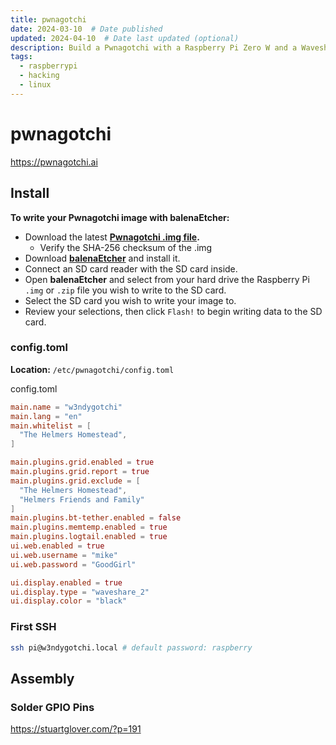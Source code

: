 ```yaml
---
title: pwnagotchi
date: 2024-03-10  # Date published
updated: 2024-04-10  # Date last updated (optional)
description: Build a Pwnagotchi with a Raspberry Pi Zero W and a Waveshare 2.13inch e-Paper HAT.
tags:
  - raspberrypi
  - hacking
  - linux
---
```

# pwnagotchi

<https://pwnagotchi.ai>

## Install

**To write your Pwnagotchi image with balenaEtcher:**

- Download the latest **[Pwnagotchi .img file](https://github.com/evilsocket/pwnagotchi/releases).**
  - Verify the SHA-256 checksum of the .img
- Download **[balenaEtcher](https://www.balena.io/etcher/)** and install it.
- Connect an SD card reader with the SD card inside.
- Open **balenaEtcher** and select from your hard drive the Raspberry Pi `.img` or `.zip` file you wish to write to the SD card.
- Select the SD card you wish to write your image to.
- Review your selections, then click `Flash!` to begin writing data to the SD card.

### config.toml

**Location:** `/etc/pwnagotchi/config.toml`

config.toml

```toml
main.name = "w3ndygotchi"
main.lang = "en"
main.whitelist = [
  "The Helmers Homestead",
]

main.plugins.grid.enabled = true
main.plugins.grid.report = true
main.plugins.grid.exclude = [
  "The Helmers Homestead",
  "Helmers Friends and Family"
]
main.plugins.bt-tether.enabled = false
main.plugins.memtemp.enabled = true
main.plugins.logtail.enabled = true
ui.web.enabled = true
ui.web.username = "mike"
ui.web.password = "GoodGirl"

ui.display.enabled = true
ui.display.type = "waveshare_2"
ui.display.color = "black"
```

### First SSH

````bash
ssh pi@w3ndygotchi.local # default password: raspberry
````

## Assembly

### Solder GPIO Pins

<https://stuartglover.com/?p=191>
